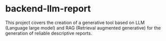 # backend-llm-report
This project covers the creation of a generative tool based on LLM (Language large model) and RAG (Retrieval augmented generative) for the generation of reliable descriptive reports.
